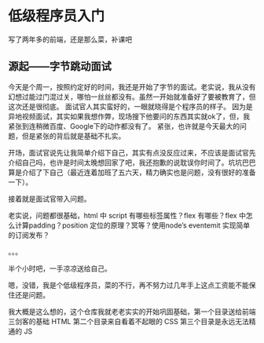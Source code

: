# 低级程序员入门
写了两年多的前端，还是那么菜，补课吧

## 源起——字节跳动面试
今天是个周一，按照约定好的时间，我还是开始了字节的面试。老实说，我从没有幻想过能过门混过关，哪怕一丝丝都没有。虽然一开始就准备好了要被教育了，但这次还是很彻底。
面试官人其实蛮好的，一眼就晓得是个程序员的样子。
因为是异地视频面试，其实如果我想作弊，现场搜下他要问的东西其实就ok了，但，我紧张到连稍微百度、Google下的动作都没有了。
紧张，也许就是今天最大的问题，但是紧张的背后就是基础不扎实。

开场，面试官说先让我简单介绍下自己，其实有点没反应过来，不应该是面试官先介绍自己吗，也许是时间太晚想回家了吧，我还抱歉的说耽误你时间了。坑坑巴巴算是介绍了下自己（最近连着加班了五六天，精力确实也是问题，没有很好的准备一下）。

接着就是面试官带入问题。

老实说，问题都很基础，html 中 script 有哪些标签属性？flex 有哪些？flex 中怎么计算padding？position 定位的原理？冥等？使用node’s eventemit 实现简单的订阅发布？

。。。

半个小时吧，一手凉凉送给自己。

嗯，没错，我是个低级程序员，菜的不行，再不努力过几年手上这点工资能不能保住还是问题。

我大概是这么想的，这个仓库我就老老实实的开始巩固基础，第一个目录送给前端三剑客的基础 HTML 第二个目录来自看着不起眼的 CSS 第三个目录是永远无法精通的 JS
